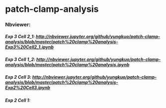 # patch-clamp-analysis
### Nbviewer:
##### Exp 3 Cell 2_1: http://nbviewer.jupyter.org/github/yungkuo/patch-clamp-analysis/blob/master/patch%20clamp%20analysis-Exp3%20Cell2_1.ipynb
##### Exp 3 Cell 1_2: http://nbviewer.jupyter.org/github/yungkuo/patch-clamp-analysis/blob/master/patch%20clamp%20analysis.ipynb
##### Exp 2 Cell 3: http://nbviewer.jupyter.org/github/yungkuo/patch-clamp-analysis/blob/master/patch%20clamp%20analysis-Exp2%20Cell3.ipynb
##### Exp 2 Cell 1:
